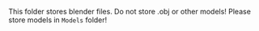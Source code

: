 This folder stores blender files.
Do not store .obj or other models!
Please store models in `Models` folder!